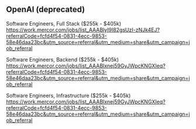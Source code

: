## OpenAI (deprecated)

Software Engineers, Full Stack ($255k - $405k)  
https://work.mercor.com/jobs/list_AAABlyI9I82gsUzI-zNJk4EJ?referralCode=fcfd4f54-0831-4ecc-9853-58e46daa23bc&utm_source=referral&utm_medium=share&utm_campaign=job_referral

Software Engineers, Backend ($255k - $405k)  
https://work.mercor.com/jobs/list_AAABlxnej59GyJWpcKNGXIeq?referralCode=fcfd4f54-0831-4ecc-9853-58e46daa23bc&utm_source=referral&utm_medium=share&utm_campaign=job_referral

Software Engineers, Infrastructure ($255k - $405k)  
https://work.mercor.com/jobs/list_AAABlxnej59GyJWpcKNGXIeq?referralCode=fcfd4f54-0831-4ecc-9853-58e46daa23bc&utm_source=referral&utm_medium=share&utm_campaign=job_referral

